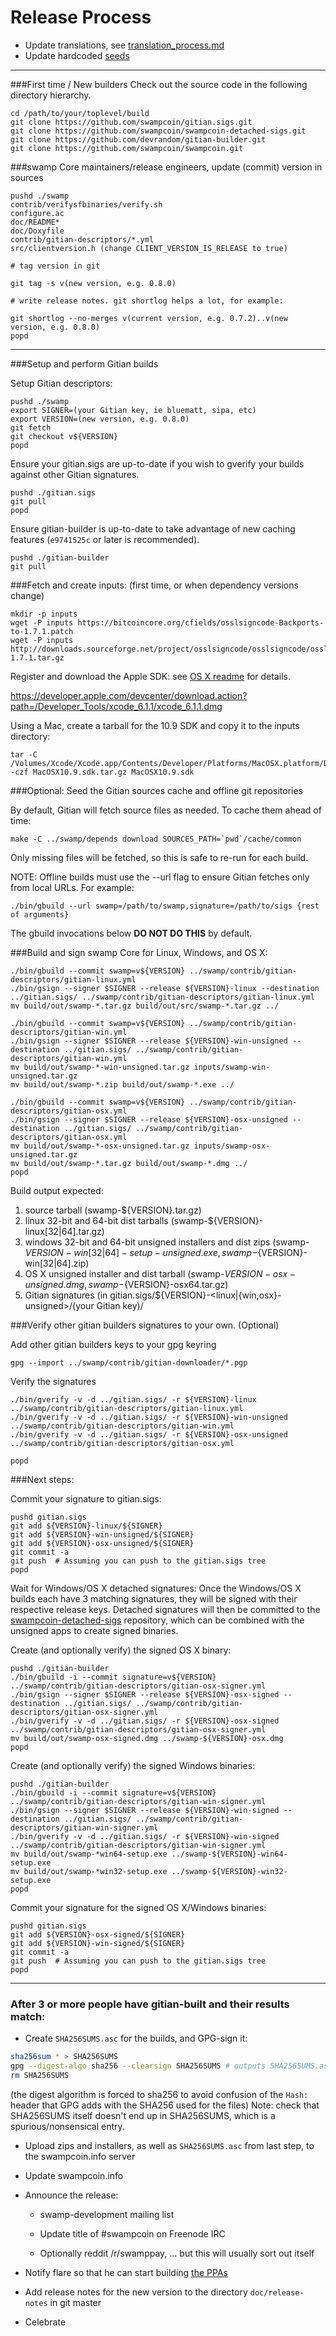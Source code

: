 Release Process
====================

* Update translations, see [translation_process.md](https://github.com/swampcoin/swamp/blob/master/doc/translation_process.md#syncing-with-transifex)
* Update hardcoded [seeds](/contrib/seeds)

* * *

###First time / New builders
Check out the source code in the following directory hierarchy.

	cd /path/to/your/toplevel/build
	git clone https://github.com/swampcoin/gitian.sigs.git
	git clone https://github.com/swampcoin/swampcoin-detached-sigs.git
	git clone https://github.com/devrandom/gitian-builder.git
	git clone https://github.com/swampcoin/swampcoin.git

###swamp Core maintainers/release engineers, update (commit) version in sources

	pushd ./swamp
	contrib/verifysfbinaries/verify.sh
	configure.ac
	doc/README*
	doc/Doxyfile
	contrib/gitian-descriptors/*.yml
	src/clientversion.h (change CLIENT_VERSION_IS_RELEASE to true)

	# tag version in git

	git tag -s v(new version, e.g. 0.8.0)

	# write release notes. git shortlog helps a lot, for example:

	git shortlog --no-merges v(current version, e.g. 0.7.2)..v(new version, e.g. 0.8.0)
	popd

* * *

###Setup and perform Gitian builds

 Setup Gitian descriptors:

	pushd ./swamp
	export SIGNER=(your Gitian key, ie bluematt, sipa, etc)
	export VERSION=(new version, e.g. 0.8.0)
	git fetch
	git checkout v${VERSION}
	popd

  Ensure your gitian.sigs are up-to-date if you wish to gverify your builds against other Gitian signatures.

	pushd ./gitian.sigs
	git pull
	popd

  Ensure gitian-builder is up-to-date to take advantage of new caching features (`e9741525c` or later is recommended).

	pushd ./gitian-builder
	git pull

###Fetch and create inputs: (first time, or when dependency versions change)

	mkdir -p inputs
	wget -P inputs https://bitcoincore.org/cfields/osslsigncode-Backports-to-1.7.1.patch
	wget -P inputs http://downloads.sourceforge.net/project/osslsigncode/osslsigncode/osslsigncode-1.7.1.tar.gz

 Register and download the Apple SDK: see [OS X readme](README_osx.txt) for details.

 https://developer.apple.com/devcenter/download.action?path=/Developer_Tools/xcode_6.1.1/xcode_6.1.1.dmg

 Using a Mac, create a tarball for the 10.9 SDK and copy it to the inputs directory:

	tar -C /Volumes/Xcode/Xcode.app/Contents/Developer/Platforms/MacOSX.platform/Developer/SDKs/ -czf MacOSX10.9.sdk.tar.gz MacOSX10.9.sdk

###Optional: Seed the Gitian sources cache and offline git repositories

By default, Gitian will fetch source files as needed. To cache them ahead of time:

	make -C ../swamp/depends download SOURCES_PATH=`pwd`/cache/common

Only missing files will be fetched, so this is safe to re-run for each build.

NOTE: Offline builds must use the --url flag to ensure Gitian fetches only from local URLs. For example:
```
./bin/gbuild --url swamp=/path/to/swamp,signature=/path/to/sigs {rest of arguments}
```
The gbuild invocations below <b>DO NOT DO THIS</b> by default.

###Build and sign swamp Core for Linux, Windows, and OS X:

	./bin/gbuild --commit swamp=v${VERSION} ../swamp/contrib/gitian-descriptors/gitian-linux.yml
	./bin/gsign --signer $SIGNER --release ${VERSION}-linux --destination ../gitian.sigs/ ../swamp/contrib/gitian-descriptors/gitian-linux.yml
	mv build/out/swamp-*.tar.gz build/out/src/swamp-*.tar.gz ../

	./bin/gbuild --commit swamp=v${VERSION} ../swamp/contrib/gitian-descriptors/gitian-win.yml
	./bin/gsign --signer $SIGNER --release ${VERSION}-win-unsigned --destination ../gitian.sigs/ ../swamp/contrib/gitian-descriptors/gitian-win.yml
	mv build/out/swamp-*-win-unsigned.tar.gz inputs/swamp-win-unsigned.tar.gz
	mv build/out/swamp-*.zip build/out/swamp-*.exe ../

	./bin/gbuild --commit swamp=v${VERSION} ../swamp/contrib/gitian-descriptors/gitian-osx.yml
	./bin/gsign --signer $SIGNER --release ${VERSION}-osx-unsigned --destination ../gitian.sigs/ ../swamp/contrib/gitian-descriptors/gitian-osx.yml
	mv build/out/swamp-*-osx-unsigned.tar.gz inputs/swamp-osx-unsigned.tar.gz
	mv build/out/swamp-*.tar.gz build/out/swamp-*.dmg ../
	popd

  Build output expected:

  1. source tarball (swamp-${VERSION}.tar.gz)
  2. linux 32-bit and 64-bit dist tarballs (swamp-${VERSION}-linux[32|64].tar.gz)
  3. windows 32-bit and 64-bit unsigned installers and dist zips (swamp-${VERSION}-win[32|64]-setup-unsigned.exe, swamp-${VERSION}-win[32|64].zip)
  4. OS X unsigned installer and dist tarball (swamp-${VERSION}-osx-unsigned.dmg, swamp-${VERSION}-osx64.tar.gz)
  5. Gitian signatures (in gitian.sigs/${VERSION}-<linux|{win,osx}-unsigned>/(your Gitian key)/

###Verify other gitian builders signatures to your own. (Optional)

  Add other gitian builders keys to your gpg keyring

	gpg --import ../swamp/contrib/gitian-downloader/*.pgp

  Verify the signatures

	./bin/gverify -v -d ../gitian.sigs/ -r ${VERSION}-linux ../swamp/contrib/gitian-descriptors/gitian-linux.yml
	./bin/gverify -v -d ../gitian.sigs/ -r ${VERSION}-win-unsigned ../swamp/contrib/gitian-descriptors/gitian-win.yml
	./bin/gverify -v -d ../gitian.sigs/ -r ${VERSION}-osx-unsigned ../swamp/contrib/gitian-descriptors/gitian-osx.yml

	popd

###Next steps:

Commit your signature to gitian.sigs:

	pushd gitian.sigs
	git add ${VERSION}-linux/${SIGNER}
	git add ${VERSION}-win-unsigned/${SIGNER}
	git add ${VERSION}-osx-unsigned/${SIGNER}
	git commit -a
	git push  # Assuming you can push to the gitian.sigs tree
	popd

  Wait for Windows/OS X detached signatures:
	Once the Windows/OS X builds each have 3 matching signatures, they will be signed with their respective release keys.
	Detached signatures will then be committed to the [swampcoin-detached-sigs](https://github.com/swampcoin/swampcoin-detached-sigs) repository, which can be combined with the unsigned apps to create signed binaries.

  Create (and optionally verify) the signed OS X binary:

	pushd ./gitian-builder
	./bin/gbuild -i --commit signature=v${VERSION} ../swamp/contrib/gitian-descriptors/gitian-osx-signer.yml
	./bin/gsign --signer $SIGNER --release ${VERSION}-osx-signed --destination ../gitian.sigs/ ../swamp/contrib/gitian-descriptors/gitian-osx-signer.yml
	./bin/gverify -v -d ../gitian.sigs/ -r ${VERSION}-osx-signed ../swamp/contrib/gitian-descriptors/gitian-osx-signer.yml
	mv build/out/swamp-osx-signed.dmg ../swamp-${VERSION}-osx.dmg
	popd

  Create (and optionally verify) the signed Windows binaries:

	pushd ./gitian-builder
	./bin/gbuild -i --commit signature=v${VERSION} ../swamp/contrib/gitian-descriptors/gitian-win-signer.yml
	./bin/gsign --signer $SIGNER --release ${VERSION}-win-signed --destination ../gitian.sigs/ ../swamp/contrib/gitian-descriptors/gitian-win-signer.yml
	./bin/gverify -v -d ../gitian.sigs/ -r ${VERSION}-win-signed ../swamp/contrib/gitian-descriptors/gitian-win-signer.yml
	mv build/out/swamp-*win64-setup.exe ../swamp-${VERSION}-win64-setup.exe
	mv build/out/swamp-*win32-setup.exe ../swamp-${VERSION}-win32-setup.exe
	popd

Commit your signature for the signed OS X/Windows binaries:

	pushd gitian.sigs
	git add ${VERSION}-osx-signed/${SIGNER}
	git add ${VERSION}-win-signed/${SIGNER}
	git commit -a
	git push  # Assuming you can push to the gitian.sigs tree
	popd

-------------------------------------------------------------------------

### After 3 or more people have gitian-built and their results match:

- Create `SHA256SUMS.asc` for the builds, and GPG-sign it:
```bash
sha256sum * > SHA256SUMS
gpg --digest-algo sha256 --clearsign SHA256SUMS # outputs SHA256SUMS.asc
rm SHA256SUMS
```
(the digest algorithm is forced to sha256 to avoid confusion of the `Hash:` header that GPG adds with the SHA256 used for the files)
Note: check that SHA256SUMS itself doesn't end up in SHA256SUMS, which is a spurious/nonsensical entry.

- Upload zips and installers, as well as `SHA256SUMS.asc` from last step, to the swampcoin.info server

- Update swampcoin.info

- Announce the release:
  - swamp-development mailing list

  - Update title of #swampcoin on Freenode IRC

  - Optionally reddit /r/swamppay, ... but this will usually sort out itself

- Notify flare so that he can start building [the PPAs](https://launchpad.net/~swampcoin.info/+archive/ubuntu/swamp)

- Add release notes for the new version to the directory `doc/release-notes` in git master

- Celebrate
